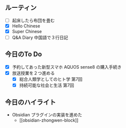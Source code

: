 ## ルーティン
- [ ] 起床したら布団を畳む
- [x] Hello Chinese
- [x] Super Chinese
- [ ] Q&A Diary 中国語で３行日記
## 今日のTo Do
- [x] 予約してあった新型スマホ AQUOS sense8 の購入手続き
- [x] 放送授業を２つ進める
	- [x] 総合人類学としてのヒト学 第7回
	- [x] 持続可能な社会と生活 第7回
## 今日のハイライト
- Obsidian プラグインの実装を進めた
	- [[obsidian-zhongwen-block]]
